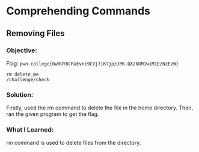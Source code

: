 # Comprehending Commands
## Removing Files

### Objective: 

Flag: `pwn.college{0w0UY8CRaEvni9CVj7iK7jpzJPK.QX2kDM1wiM1EzNzEzW}`

```
rm delete_me
/challenge/check
```

### Solution:

Firstly, used the rm command to delete the file in the home directory. Then, ran the given program to get the flag.

### What I Learned: 

rm command is used to delete files from the directory.
